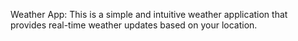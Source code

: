 Weather App: This is a simple and intuitive weather application that provides real-time weather updates based on your location.
